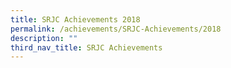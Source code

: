 ```yaml
---
title: SRJC Achievements 2018
permalink: /achievements/SRJC-Achievements/2018
description: ""
third_nav_title: SRJC Achievements
---
```


